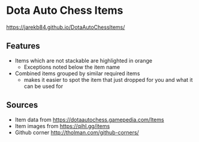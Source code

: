 # Dota Auto Chess Items

https://jarekb84.github.io/DotaAutoChessItems/

## Features

- Items which are not stackable are highlighted in orange
  - Exceptions noted below the item name
- Combined items grouped by similar required items  
  - makes it easier to spot the item that just dropped for you and what it can be used for

## Sources

- Item data from https://dotaautochess.gamepedia.com/Items
- Item images from https://qihl.gg/items
- Github corner http://tholman.com/github-corners/